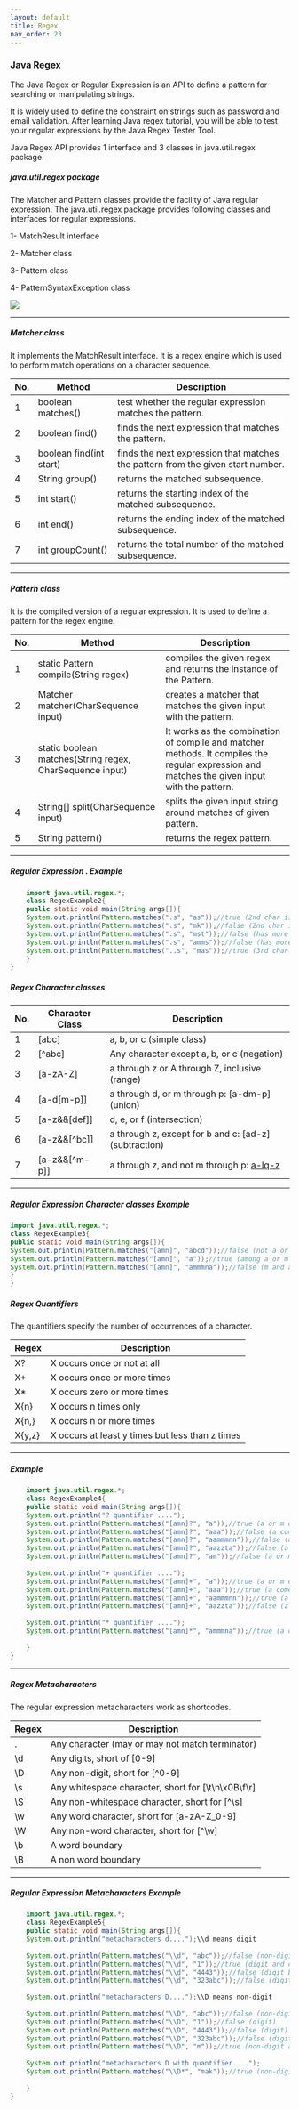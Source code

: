```yaml
---
layout: default
title: Regex
nav_order: 23
---
```

### Java Regex

The Java Regex or Regular Expression is an API to define a pattern for searching or manipulating strings.

It is widely used to define the constraint on strings such as password and email validation. After learning Java regex tutorial, you will be able to test your regular expressions by the Java Regex Tester Tool.

Java Regex API provides 1 interface and 3 classes in java.util.regex package.

##### java.util.regex package

The Matcher and Pattern classes provide the facility of Java regular expression. The java.util.regex package provides following classes and interfaces for regular expressions.

   1- MatchResult interface
   
   2- Matcher class
   
   3- Pattern class
   
   4- PatternSyntaxException class
   
![](https://static.javatpoint.com/images/java-regex-api.jpg)



------

##### Matcher class

It implements the MatchResult interface. It is a regex engine which is used to perform match operations on a character sequence.

|No.|	Method|	Description|
|-----|-----|--------|
|1|	boolean matches()|	test whether the regular expression matches the pattern.|
|2|	boolean find()|	finds the next expression that matches the pattern.|
|3|	boolean find(int start)|	finds the next expression that matches the pattern from the given start number.|
|4|	String group()	|returns the matched subsequence.|
|5|	int start()	|returns the starting index of the matched subsequence.|
|6|	int end()	|returns the ending index of the matched subsequence.|
|7|	int groupCount()	|returns the total number of the matched subsequence.|

-------

##### Pattern class

It is the compiled version of a regular expression. It is used to define a pattern for the regex engine.

|No.|	Method|	Description|
|-----|------|-------|
|1	|static Pattern compile(String regex)	|compiles the given regex and returns the instance of the Pattern.|
|2	|Matcher matcher(CharSequence input)|	creates a matcher that matches the given input with the pattern.|
|3	|static boolean matches(String regex, CharSequence input)|	It works as the combination of compile and matcher methods. It compiles the regular expression and matches the given input with the pattern.|
|4	|String[] split(CharSequence input)	|splits the given input string around matches of given pattern.|
|5	|String pattern()	|returns the regex pattern.|

------

##### Regular Expression . Example

```java
    import java.util.regex.*;  
    class RegexExample2{  
    public static void main(String args[]){  
    System.out.println(Pattern.matches(".s", "as"));//true (2nd char is s)  
    System.out.println(Pattern.matches(".s", "mk"));//false (2nd char is not s)  
    System.out.println(Pattern.matches(".s", "mst"));//false (has more than 2 char)  
    System.out.println(Pattern.matches(".s", "amms"));//false (has more than 2 char)  
    System.out.println(Pattern.matches("..s", "mas"));//true (3rd char is s)  
    }
}  
```

##### Regex Character classes

|No.	|Character Class|	Description|
|-----|-------|---------|
|1|	[abc]	|a, b, or c (simple class)|
|2|	[^abc]	|Any character except a, b, or c (negation)|
|3|	[a-zA-Z]|	a through z or A through Z, inclusive (range)|
|4|	[a-d[m-p]]	|a through d, or m through p: [a-dm-p] (union)|
|5|	[a-z&&[def]]|	d, e, or f (intersection)|
|6|	[a-z&&[^bc]]|	a through z, except for b and c: [ad-z] (subtraction)|
|7|	[a-z&&[^m-p]]|	a through z, and not m through p: [a-lq-z](subtraction)|



---------

##### Regular Expression Character classes Example

```java
import java.util.regex.*;  
class RegexExample3{  
public static void main(String args[]){  
System.out.println(Pattern.matches("[amn]", "abcd"));//false (not a or m or n)  
System.out.println(Pattern.matches("[amn]", "a"));//true (among a or m or n)  
System.out.println(Pattern.matches("[amn]", "ammmna"));//false (m and a comes more than once)  
}
} 
```

##### Regex Quantifiers

The quantifiers specify the number of occurrences of a character.

|Regex	|Description|
|---------|---------|
|X?	|X occurs once or not at all|
|X+	|X occurs once or more times|
|X*	|X occurs zero or more times|
|X{n}	|X occurs n times only|
|X{n,}|	X occurs n or more times|
|X{y,z}	|X occurs at least y times but less than z times|


---------

##### Example
```java
    import java.util.regex.*;  
    class RegexExample4{  
    public static void main(String args[]){  
    System.out.println("? quantifier ....");  
    System.out.println(Pattern.matches("[amn]?", "a"));//true (a or m or n comes one time)  
    System.out.println(Pattern.matches("[amn]?", "aaa"));//false (a comes more than one time)  
    System.out.println(Pattern.matches("[amn]?", "aammmnn"));//false (a m and n comes more than one time)  
    System.out.println(Pattern.matches("[amn]?", "aazzta"));//false (a comes more than one time)  
    System.out.println(Pattern.matches("[amn]?", "am"));//false (a or m or n must come one time)  
      
    System.out.println("+ quantifier ....");  
    System.out.println(Pattern.matches("[amn]+", "a"));//true (a or m or n once or more times)  
    System.out.println(Pattern.matches("[amn]+", "aaa"));//true (a comes more than one time)  
    System.out.println(Pattern.matches("[amn]+", "aammmnn"));//true (a or m or n comes more than once)  
    System.out.println(Pattern.matches("[amn]+", "aazzta"));//false (z and t are not matching pattern)  
      
    System.out.println("* quantifier ....");  
    System.out.println(Pattern.matches("[amn]*", "ammmna"));//true (a or m or n may come zero or more times)  
      
    }
}  
```

----------

##### Regex Metacharacters

The regular expression metacharacters work as shortcodes.

|Regex	|Description|
|------|--------|
|.	|Any character (may or may not match terminator)|
|\d	|Any digits, short of [0-9]|
|\D	|Any non-digit, short for [^0-9]|
|\s	|Any whitespace character, short for [\t\n\x0B\f\r]|
|\S	|Any non-whitespace character, short for [^\s]|
|\w	|Any word character, short for [a-zA-Z_0-9]|
|\W	|Any non-word character, short for [^\w]|
|\b	|A word boundary|
|\B|	A non word boundary|


---------

##### Regular Expression Metacharacters Example

```java
    import java.util.regex.*;  
    class RegexExample5{  
    public static void main(String args[]){  
    System.out.println("metacharacters d....");\\d means digit  
      
    System.out.println(Pattern.matches("\\d", "abc"));//false (non-digit)  
    System.out.println(Pattern.matches("\\d", "1"));//true (digit and comes once)  
    System.out.println(Pattern.matches("\\d", "4443"));//false (digit but comes more than once)  
    System.out.println(Pattern.matches("\\d", "323abc"));//false (digit and char)  
      
    System.out.println("metacharacters D....");\\D means non-digit  
      
    System.out.println(Pattern.matches("\\D", "abc"));//false (non-digit but comes more than once)  
    System.out.println(Pattern.matches("\\D", "1"));//false (digit)  
    System.out.println(Pattern.matches("\\D", "4443"));//false (digit)  
    System.out.println(Pattern.matches("\\D", "323abc"));//false (digit and char)  
    System.out.println(Pattern.matches("\\D", "m"));//true (non-digit and comes once)  
      
    System.out.println("metacharacters D with quantifier....");  
    System.out.println(Pattern.matches("\\D*", "mak"));//true (non-digit and may come 0 or more times)  
      
    }
}  
```




